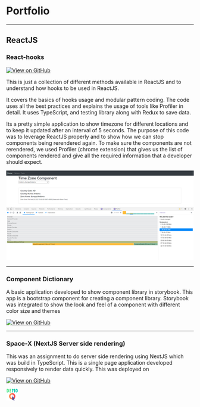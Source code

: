 # Portfolio
---
## ReactJS

### React-hooks

[![View on GitHub](https://img.shields.io/badge/GitHub-View_on_GitHub-blue?logo=GitHub)](https://github.com/mohsin-tariq/react-hooks)

This is just a collection of different methods available in ReactJS and to understand how hooks to be used in ReactJS.

It covers the basics of hooks usage and modular pattern coding. The code uses all the best practices and explains the usage of tools like Profiler in detail. It uses TypeScript, and testing library along with Redux to save data.

Its a pretty simple application to show timezone for different locations and to keep it updated after an interval of 5 seconds. The purpose of this code was to leverage ReactJS properly and to show how we can stop components being rerendered again. To make sure the components are not rerendered, we used Profiler (chrome extension) that gives us the list of components rendered and give all the required information that a developer should expect.

<center><img src="assets/img/hooks.png"/></center>

---

### Component Dictionary

A basic application developed to show component library in storybook. This app is a bootstrap component for creating a component library. Storybook was integrated to show the look and feel of a component with different color size and themes

[![View on GitHub](https://img.shields.io/badge/GitHub-View_on_GitHub-blue?logo=GitHub)](https://github.com/mohsin-tariq/components-dictionary)


---

### Space-X (NextJS Server side rendering)

This was an assignment to do server side rendering using NextJS which was build in TypeScript. This is a single page application developed responsively to render data quickly. This was deployed on 

[![View on GitHub](https://img.shields.io/badge/GitHub-View_on_GitHub-blue?logo=GitHub)](https://github.com/mohsin-tariq/next-ssr)


[![Demo](assets/img/demo.png)](https://next-ssr-git-master-mohsin-tariq.vercel.app)

